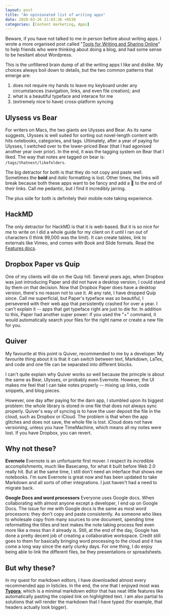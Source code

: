 ```yaml
---
layout: post
title: "An opinionated list of writing apps"
date: 2020-03-26 21:03:36 +0530
categories: [Content marketing, Apps]
---
```

Beware, if you have not talked to me in person before about writing apps. I wrote a more organised post called "[Tools for Writing and Sharing Online](https://medium.com/piccolo-portfolios/tools-for-writing-and-sharing-online-3c45ffb65ace)" to help friends who were thinking about doing a blog, and had some sense to be hesitant about Wordpress.

This is the unfiltered brain dump of all the writing apps I like and dislike. My choices always boil down to details, but the two common patterns that emerge are: 

1. does not require my hands to leave my keyboard under any circumstances (navigation, links, and even file creation); and 
2. what is a beautiful typeface and interace for me
3. (extremely nice to have) cross-platform syncing

## Ulysess vs Bear
For writers on Macs, the two giants are Ulysses and Bear. As its name suggests, Ulysses is well suited for sorting out novel-length content with hits notebooks, categories, and tags. Ultimately, after a year of paying for Ulysses, I switched over to the lower-priced Bear (that I had agonised another year over prior). In the end, it was the tagging system on Bear that I liked. The way that notes are tagged on bear is:  `/tags/thatnest/likefolders`. 

The big detractor for both is that they do not copy and paste well. Sometimes the **bold** and _italic_ formatting is lost. Other times, the links will break because both these apps want to be fancy and add a 🔗 to the end of their links. Call me pedantic, but I find it incredibly jarring.

The plus side for both is definitely their mobile note taking experience.

## HackMD
The only detractor for HackMD is that it is web-based. But it is so nice for me to write on I did a whole guide for my client on it until I ran out of characters (I think 99,000 was the limit). It can create tables, link to externals like Vimeo, and comes with Book and Slide formats. Read the [Features docs](https://hackmd.io/c/tutorials/%2Fs%2Ffeatures).

## Dropbox Paper vs Quip
One of my clients will die on the Quip hill. Several years ago, when Dropbox was just introducing Paper and did not have a desktop version, I could stand by them on that decision. Now that Dropbox Paper does have a desktop version, there's no reason not to use it. At any rate, I have dropped Quip since. Call me superficial, but Paper's typeface was so beautiful, I persevered with their web app that persistently crashed for over a year. I can't explain it -- apps that get typeface right are just to die for. In addition to this, Paper had another super power: if you used the "+" command, it would automatically search your files for the right name or create a new file for you. 

## Quiver 
My favourite at this point is Quiver, recommended to me by a developer. My favourite thing about it is that it can switch between text, Markdown, LaTex, and code and one file can be separated into different blocks. 

I can't quite explain why Quiver works so well because the princple is about the same as Bear, Ulysses, or probably even Evernote. However, the UI makes me feel that I can take notes properly -- mixing up links, code snippets, and blog pieces. 

However, one day after paying for the darn app, I stumbled upon its biggest problem: the whole library is stored in one file that does not always sync properly. Quiver's way of syncing is to have the user deposit the file in the cloud, such as Dropbox or iCloud. The problem is that when the app glitches and does not save, the whole file is lost. iCloud does not have versioning, unless you have TimeMachine, which means all my notes were lost. If you have Dropbox, you can revert.

## Why not these?

**Evernote**
Evernote is an unfortuante first mover. I respect its incredible accomplishments, much like Basecamp, for what it built before Web 2.0 really hit. But at the same time, I still don't need an interface that shows me notebooks. I'm sure Evernote is great now and has been updated to take Markdown and all sorts of other integrations. I just haven't had a need to migrate back.

**Google Docs and word processors**
Everyone uses Google docs. When collaborating with almost anyone except a developer, I end up on Google Docs. The issue for me with Google docs is the same as most word processors: they don't copy and paste consistently. As someone who likes to wholesale copy from many sources to one document, spending time reformatting the titles and text makes the note taking process feel even more like a mess than it already is. Still, at the end of the day, Google has done a pretty decent job of creating a collaborative workspace. Credit still goes to them for basically bringing word processing to the cloud and it has come a long way since the early clunky days. For one thing, I do enjoy being able to link the different files, be they presentations or spreadsheets.

## But why these?
In my quest for markdown editors, I have downloaded almost every recommended app in listicles. In the end, the one that I enjoyed most was **[Typora](https://typora.io/)**, which is a minimal markdown editor that has neat little features like automatically pasting the copied link on highlighted text. I am also partial to solutions that will render the markdown that I have typed (for example, that headers actually look bigger). 


